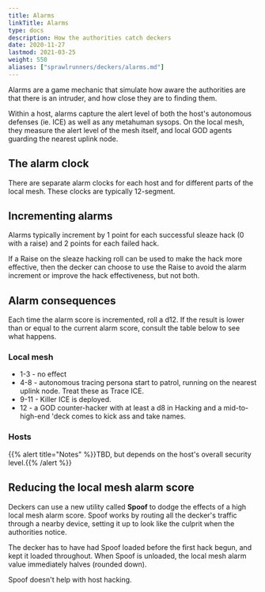 ```yaml
---
title: Alarms
linkTitle: Alarms
type: docs
description: How the authorities catch deckers
date: 2020-11-27
lastmod: 2021-03-25
weight: 550
aliases: ["sprawlrunners/deckers/alarms.md"]
---
```


Alarms are a game mechanic that simulate how aware the authorities are that there is an intruder, and how close they are to finding them.

Within a host, alarms capture the alert level of both the host's autonomous defenses (ie. ICE) as well as any metahuman sysops. On the local mesh, they measure the alert level of the mesh itself, and local GOD agents guarding the nearest uplink node.

## The alarm clock

There are separate alarm clocks for each host and for different parts of the local mesh. These clocks are typically 12-segment.

## Incrementing alarms

Alarms typically increment by 1 point for each successful sleaze hack (0 with a raise) and 2 points for each failed hack.

If a Raise on the sleaze hacking roll can be used to make the hack more effective, then the decker can choose to use the Raise to avoid the alarm increment or improve the hack effectiveness, but not both.

## Alarm consequences

Each time the alarm score is incremented, roll a d12. If the result is lower than or equal to the current alarm score, consult the table below to see what happens.

### Local mesh

* 1-3 - no effect
* 4-8 - autonomous tracing persona start to patrol, running on the nearest uplink node. Treat these as Trace ICE. 
* 9-11 - Killer ICE is deployed. 
* 12 - a GOD counter-hacker with at least a d8 in Hacking and a mid-to-high-end 'deck comes to kick ass and take names.

### Hosts

{{% alert title="Notes" %}}TBD, but depends on the host's overall security level.{{% /alert %}}

## Reducing the local mesh alarm score

Deckers can use a new utility called **Spoof** to dodge the effects of a high local mesh alarm score. Spoof works by routing all the decker's traffic through a nearby device, setting it up to look like the culprit when the authorities notice.

The decker has to have had Spoof loaded before the first hack begun, and kept it loaded throughout. When Spoof is unloaded, the local mesh alarm value immediately halves (rounded down).

Spoof doesn't help with host hacking.
